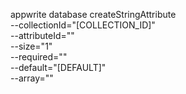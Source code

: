 appwrite database createStringAttribute \
        --collectionId="[COLLECTION_ID]" \
        --attributeId="" \
        --size="1" \
        --required="" \
        --default="[DEFAULT]" \
        --array=""
